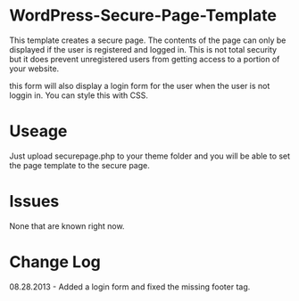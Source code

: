 WordPress-Secure-Page-Template
==============================

This template creates a secure page. The contents of the page can only be displayed if the user is registered and logged in. This is not total security but it does prevent unregistered users from getting access to a portion of your website.

this form will also display a login form for the user when the user is not loggin in. You can style this with CSS.

Useage
======

Just upload securepage.php to your theme folder and you will be able to set the page template to the secure page.

Issues
======

None that are known right now.

Change Log
==========

08.28.2013 - Added a login form and fixed the missing footer tag.
